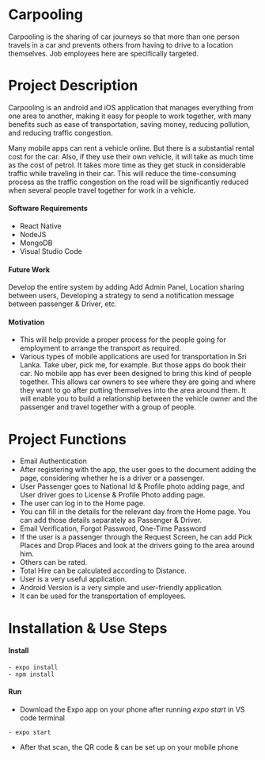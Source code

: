 # Carpooling
Carpooling is the sharing of car journeys so that more than one person travels in a car and prevents others from having to drive to a location themselves. Job employees here are specifically targeted.

# Project Description
Carpooling is an android and iOS application that manages everything from one area to another, making it easy for people to work together, with many benefits such as ease of transportation, saving money, reducing pollution, and reducing traffic congestion.

Many mobile apps can rent a vehicle online. But there is a substantial rental cost for the car. Also, if they use their own vehicle, it will take as much time as the cost of petrol. It takes more time as they get stuck in considerable traffic while traveling in their car. This will reduce the time-consuming process as the traffic congestion on the road will be significantly reduced when several people travel together for work in a vehicle.

#### Software Requirements
- React Native
- NodeJS
- MongoDB
- Visual Studio Code

#### Future Work
Develop the entire system by adding Add Admin Panel, Location sharing between users, Developing a strategy to send a notification message between passenger & Driver, etc.

#### Motivation
- This will help provide a proper process for the people going for employment to arrange the transport as required.
- Various types of mobile applications are used for transportation in Sri Lanka. Take uber, pick me, for example. But those apps do book their car. No mobile app has ever been designed to bring this kind of people together. This allows car owners to see where they are going and where they want to go after putting themselves into the area around them. It will enable you to build a relationship between the vehicle owner and the passenger and travel together with a group of people.

# Project Functions
-  Email Authentication
-  After registering with the app, the user goes to the document adding the page, considering whether he is a driver or a passenger.
-  User Passenger goes to National Id & Profile photo adding page, and User driver goes to License & Profile Photo adding page.
-  The user can log in to the Home page.
-  You can fill in the details for the relevant day from the Home page. You can add those details separately as Passenger & Driver.
-  Email Verification,  Forgot Password, One-Time Password
-  If the user is a passenger through the Request Screen, he can add Pick Places and Drop Places and look at the drivers going to the area around him.
-  Others can be rated.
-  Total Hire can be calculated according to Distance.
-  User is a very useful application.
-  Android Version is a very simple and user-friendly application.
-  It can be used for the transportation of employees.

# Installation & Use Steps

#### Install
```
- expo install
- npm install
```
#### Run
- Download the Expo app on your phone after running *expo start* in VS code terminal 
```
- expo start
```
- After that scan, the QR code & can be set up on your mobile phone






  
